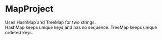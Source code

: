 # MapProject
Uses HashMap and TreeMap for two strings.<br>
HashMap keeps unique keys and has no sequence.
TreeMap keeps unique ordered keys.
